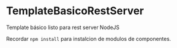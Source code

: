 # TemplateBasicoRestServer
Template básico listo para rest server NodeJS

Recordar ```npm install``` para instalcion de modulos de componentes.
